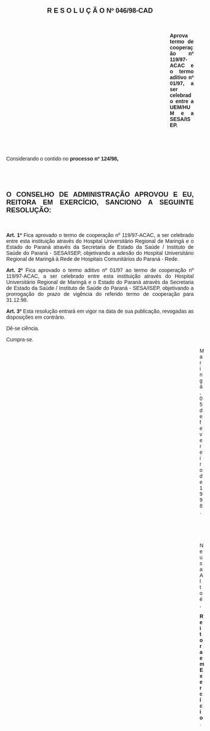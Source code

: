 <BODY>

<B><FONT FACE="Arial" SIZE=4><P ALIGN="CENTER"></P>
<P ALIGN="CENTER">R E S O L U &Ccedil; &Atilde; O   Nº 046/98-CAD</P>
</B></FONT><FONT FACE="Arial">
<P>&nbsp;</P><DIR>
<DIR>
<DIR>
<DIR>
<DIR>
<DIR>
<DIR>
<DIR>
<DIR>
<DIR>
<DIR>

<B><P ALIGN="JUSTIFY">Aprova termo de coopera&ccedil;&atilde;o nº 119/97-ACAC e o termo aditivo nº 01/97, a ser celebrado entre a UEM/HUM e a SESA/ISEP.</P>
</B>
<P>&nbsp;</P>
<P>&nbsp;</P></DIR>
</DIR>
</DIR>
</DIR>
</DIR>
</DIR>
</DIR>
</DIR>
</DIR>
</DIR>
</DIR>

<P ALIGN="JUSTIFY">&#9;&#9;Considerando o contido no <B>processo nº 124/98,</P>
</B><P ALIGN="JUSTIFY"></P>
<P ALIGN="JUSTIFY">&nbsp;</P>
<P ALIGN="JUSTIFY">&nbsp;</P>
</FONT><B><FONT FACE="Arial" SIZE=4><P ALIGN="JUSTIFY">O CONSELHO DE ADMINISTRA&Ccedil;&Atilde;O APROVOU E EU, REITORA EM EXERC&Iacute;CIO, SANCIONO A SEGUINTE RESOLU&Ccedil;&Atilde;O:</P>
</B></FONT><FONT FACE="Arial"><P ALIGN="JUSTIFY"></P>
<P ALIGN="JUSTIFY">&nbsp;</P>
<P ALIGN="JUSTIFY">&#9;&#9;<B>Art. 1º </B>Fica aprovado o termo de coopera&ccedil;&atilde;o nº 119/97-ACAC, a ser celebrado entre esta institui&ccedil;&atilde;o atrav&eacute;s do Hospital Universit&aacute;rio Regional de Maring&aacute; e o Estado do Paran&aacute; atrav&eacute;s da Secretaria de Estado da Sa&uacute;de / Instituto de Sa&uacute;de do Paran&aacute; - SESA/ISEP, objetivando a ades&atilde;o do Hospital Universit&aacute;rio Regional de Maring&aacute; &agrave; Rede de Hospitais  Comunit&aacute;rios do Paran&aacute; - Rede.</P>
<P ALIGN="JUSTIFY">&#9;&#9;<B>Art. 2º</B> Fica aprovado o termo aditivo nº 01/97 ao termo de coopera&ccedil;&atilde;o nº 119/97-ACAC, a ser celebrado entre esta institui&ccedil;&atilde;o atrav&eacute;s do Hospital Universit&aacute;rio Regional de Maring&aacute; e o Estado do Paran&aacute; atrav&eacute;s da Secretaria de Estado da Sa&uacute;de / Instituto de Sa&uacute;de do Paran&aacute; - SESA/ISEP, objetivando a prorroga&ccedil;&atilde;o do prazo de vig&ecirc;ncia do referido termo de coopera&ccedil;&atilde;o para 31.12.98.</P>
<P ALIGN="JUSTIFY">&#9;&#9;<B>Art. 3º</B> Esta resolu&ccedil;&atilde;o entrar&aacute; em vigor na data de sua publica&ccedil;&atilde;o, revogadas as disposi&ccedil;&otilde;es em contr&aacute;rio.</P>
<P>&#9;&#9;D&ecirc;-se ci&ecirc;ncia.</P>
<P>&#9;&#9;Cumpra-se.</P>
<DIR>
<DIR>
<DIR>
<DIR>
<DIR>
<DIR>
<DIR>
<DIR>
<DIR>
<DIR>
<DIR>
<DIR>
<DIR>

<P>Maring&aacute;, 05 de fevereiro de 1998.</P>

<P>&nbsp;</P>
<P>&nbsp;</P>
<P>Neusa Alto&eacute;,</P>
<B><P>Reitora em Exerc&iacute;cio</B>.</P></DIR>
</DIR>
</DIR>
</DIR>
</DIR>
</DIR>
</DIR>
</DIR>
</DIR>
</DIR>
</DIR>
</DIR>
</DIR>
</FONT></BODY>
